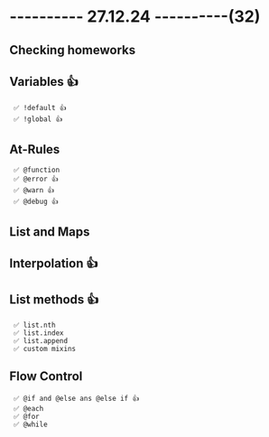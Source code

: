 # ---------- 27.12.24 ----------(32)

## Checking homeworks

## Variables 👍

     ✅ !default 👍
     ✅ !global 👍

## At-Rules

     ✅ @function
     ✅ @error 👍
     ✅ @warn 👍
     ✅ @debug 👍

## List and Maps

## Interpolation 👍

## List methods 👍

     ✅ list.nth
     ✅ list.index
     ✅ list.append
     ✅ custom mixins

## Flow Control

     ✅ @if and @else ans @else if 👍
     ✅ @each
     ✅ @for
     ✅ @while

